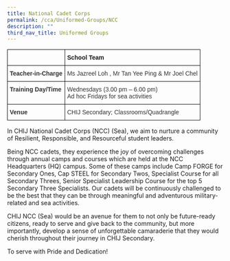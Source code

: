 ```yaml
---
title: National Cadet Corps
permalink: /cca/Uniformed-Groups/NCC
description: ""
third_nav_title: Uniformed Groups
---
```

<style type="text/css">
.tg  {border-collapse:collapse;border-spacing:0;}
.tg td{border-color:black;border-style:solid;border-width:1px;font-family:Arial, sans-serif;font-size:14px;
  overflow:hidden;padding:10px 5px;word-break:normal;}
.tg th{border-color:black;border-style:solid;border-width:1px;font-family:Arial, sans-serif;font-size:14px;
  font-weight:normal;overflow:hidden;padding:10px 5px;word-break:normal;}
.tg .tg-1wig{font-weight:bold;text-align:left;vertical-align:top}
.tg .tg-pvk6{color:#333;text-align:left;vertical-align:middle}
.tg .tg-osjb{color:#333;font-weight:bold;text-align:left;vertical-align:top}
</style>
<table class="tg">
<thead>
  <tr>
    <th class="tg-osjb"></th>
    <th class="tg-1wig">School Team</th>
  </tr>
</thead>
<tbody>
  <tr>
    <td class="tg-osjb">Teacher-in-Charge<br></td>
    <td class="tg-pvk6"><span style="color:inherit;background-color:transparent">Ms Jazreel Loh , Mr Tan Yee Ping &amp; Mr Joel Chel</span><br></td>
  </tr>
  <tr>
    <td class="tg-osjb">Training Day/Time<br></td>
    <td class="tg-pvk6"><span style="color:inherit;background-color:transparent">Wednesdays (3.00 pm – 6.00 pm)</span><br><span style="color:inherit;background-color:transparent">Ad hoc Fridays for sea activities</span></td>
  </tr>
  <tr>
    <td class="tg-osjb">Venue<br></td>
    <td class="tg-pvk6"><span style="color:inherit;background-color:transparent">CHIJ Secondary; Classrooms/Quadrangle</span></td>
  </tr>
</tbody>
</table>

In CHIJ National Cadet Corps (NCC) (Sea), we aim to nurture a community of Resilient, Responsible, and Resourceful student leaders.

  

Being NCC cadets, they experience the joy of overcoming challenges through annual camps and courses which are held at the NCC Headquarters (HQ) campus. Some of these camps include Camp FORGE for Secondary Ones, Cap STEEL for Secondary Twos, Specialist Course for all Secondary Threes, Senior Specialist Leadership Course for the top 5 Secondary Three Specialists. Our cadets will be continuously challenged to be the best that they can be through meaningful and adventurous military-related and sea activities. 

CHIJ NCC (Sea) would be an avenue for them to not only be future-ready citizens, ready to serve and give back to the community, but more importantly, develop a sense of unforgettable camaraderie that they would cherish throughout their journey in CHIJ Secondary. 

To serve with Pride and Dedication!